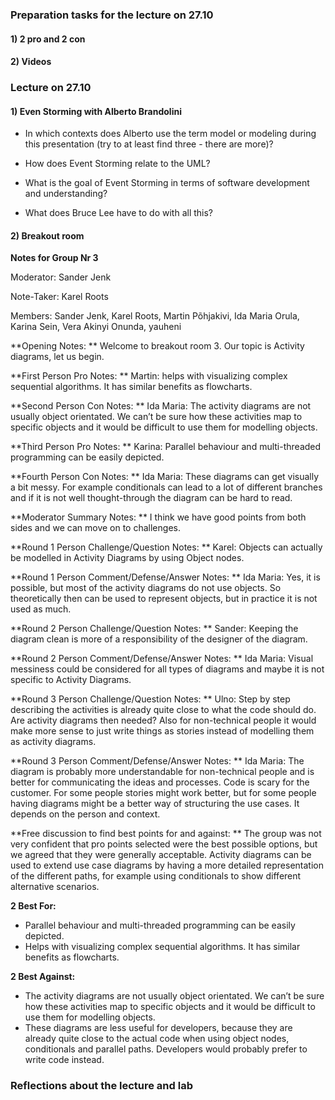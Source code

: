 ### Preparation tasks for the lecture on 27.10

#### 1) 2 pro and 2 con

#### 2) Videos

### Lecture on 27.10

#### 1) Even Storming with Alberto Brandolini <br>
* In which contexts does Alberto use the term model or modeling during this presentation (try to at least find three - there are more)?

* How does Event Storming relate to the UML?

* What is the goal of Event Storming in terms of software development and understanding?

* What does Bruce Lee have to do with all this?

#### 2) Breakout room

**Notes for Group Nr 3**

Moderator: Sander Jenk

Note-Taker: Karel Roots

Members: Sander Jenk, Karel Roots, Martin Põhjakivi, Ida Maria Orula, Karina Sein, Vera Akinyi Onunda, yauheni

**Opening Notes: **
Welcome to breakout room 3. Our topic is Activity diagrams, let us begin. <br>

**First Person Pro Notes: **
Martin: helps with visualizing complex sequential algorithms. It has similar benefits as flowcharts.

**Second Person Con Notes: **
Ida Maria: The activity diagrams are not usually object orientated. We can’t be sure how these activities map to specific objects and it would be difficult to use them for modelling objects.

**Third Person Pro Notes: **
Karina: Parallel behaviour and multi-threaded programming can be easily depicted.

**Fourth Person Con Notes: **
Ida Maria: These diagrams can get visually a bit messy. For example conditionals can lead to a lot of different branches and if it is not well thought-through the diagram can be hard to read.

**Moderator Summary Notes: **
I think we have good points from both sides and we can move on to challenges.

**Round 1 Person Challenge/Question Notes: **
Karel: Objects can actually be modelled in Activity Diagrams by using Object nodes.

**Round 1 Person Comment/Defense/Answer Notes: **
Ida Maria: Yes, it is possible, but most of the activity diagrams do not use objects. So theoretically then can be used to represent objects, but in practice it is not used as much.

**Round 2 Person Challenge/Question Notes: **
Sander: Keeping the diagram clean is more of a responsibility of the designer of the diagram.

**Round 2 Person Comment/Defense/Answer Notes: **
Ida Maria: Visual messiness could be considered for all types of diagrams and maybe it is not specific to Activity Diagrams.

**Round 3 Person Challenge/Question Notes: **
Ulno: Step by step describing the activities is already quite close to what the code should do. Are activity diagrams then needed? Also for non-technical people it would make more sense to just write things as stories instead of modelling them as activity diagrams.

**Round 3 Person Comment/Defense/Answer Notes: **
Ida Maria: The diagram is probably more understandable for non-technical people and is better for communicating the ideas and processes. Code is scary for the customer.
For some people stories might work better, but for some people having diagrams might be a better way of structuring the use cases. It depends on the person and context.

**Free discussion to find best points for and against: **
The group was not very confident that pro points selected were the best possible options, but we agreed that they were generally acceptable.
Activity diagrams can be used to extend use case diagrams by having a more detailed representation of the different paths, for example using conditionals to show different alternative scenarios.

**2 Best For:**

* Parallel behaviour and multi-threaded programming can be easily depicted.
* Helps with visualizing complex sequential algorithms. It has similar benefits as flowcharts.

**2 Best Against:**
* The activity diagrams are not usually object orientated. We can’t be sure how these activities map to specific objects and it would be difficult to use them for modelling objects.
* These diagrams are less useful for developers, because they are already quite close to the actual code when using object nodes, conditionals and parallel paths. Developers would probably prefer to write code instead.

### Reflections about the lecture and lab

